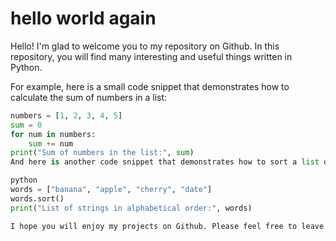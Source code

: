 # hello world again

Hello! I'm glad to welcome you to my repository on Github. In this repository, you will find many interesting and useful things written in Python.

For example, here is a small code snippet that demonstrates how to calculate the sum of numbers in a list:

```python
numbers = [1, 2, 3, 4, 5]
sum = 0
for num in numbers:
    sum += num
print("Sum of numbers in the list:", sum)
And here is another code snippet that demonstrates how to sort a list of strings in alphabetical order:

python
words = ["banana", "apple", "cherry", "date"]
words.sort()
print("List of strings in alphabetical order:", words)

I hope you will enjoy my projects on Github. Please feel free to leave comments and feedback, they are very important to me!
